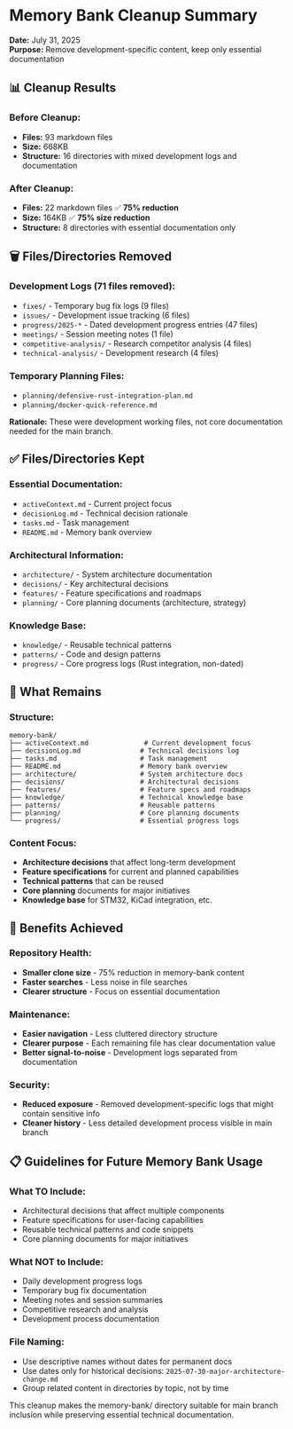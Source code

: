 # Memory Bank Cleanup Summary

**Date:** July 31, 2025  
**Purpose:** Remove development-specific content, keep only essential documentation

## 📊 **Cleanup Results**

### **Before Cleanup:**
- **Files:** 93 markdown files
- **Size:** 668KB
- **Structure:** 16 directories with mixed development logs and documentation

### **After Cleanup:**
- **Files:** 22 markdown files ✅ **75% reduction**
- **Size:** 164KB ✅ **75% size reduction**  
- **Structure:** 8 directories with essential documentation only

## 🗑️ **Files/Directories Removed**

### **Development Logs (71 files removed):**
- `fixes/` - Temporary bug fix logs (9 files)
- `issues/` - Development issue tracking (6 files)  
- `progress/2025-*` - Dated development progress entries (47 files)
- `meetings/` - Session meeting notes (1 file)
- `competitive-analysis/` - Research competitor analysis (4 files)
- `technical-analysis/` - Development research (4 files)

### **Temporary Planning Files:**
- `planning/defensive-rust-integration-plan.md`
- `planning/docker-quick-reference.md`

**Rationale:** These were development working files, not core documentation needed for the main branch.

## ✅ **Files/Directories Kept**

### **Essential Documentation:**
- `activeContext.md` - Current project focus
- `decisionLog.md` - Technical decision rationale  
- `tasks.md` - Task management
- `README.md` - Memory bank overview

### **Architectural Information:**
- `architecture/` - System architecture documentation
- `decisions/` - Key architectural decisions
- `features/` - Feature specifications and roadmaps
- `planning/` - Core planning documents (architecture, strategy)

### **Knowledge Base:**
- `knowledge/` - Reusable technical patterns
- `patterns/` - Code and design patterns
- `progress/` - Core progress logs (Rust integration, non-dated)

## 🎯 **What Remains**

### **Structure:**
```
memory-bank/
├── activeContext.md              # Current development focus
├── decisionLog.md               # Technical decisions log  
├── tasks.md                     # Task management
├── README.md                    # Memory bank overview
├── architecture/                # System architecture docs
├── decisions/                   # Architectural decisions
├── features/                    # Feature specs and roadmaps
├── knowledge/                   # Technical knowledge base
├── patterns/                    # Reusable patterns
├── planning/                    # Core planning documents
└── progress/                    # Essential progress logs
```

### **Content Focus:**
- **Architecture decisions** that affect long-term development
- **Feature specifications** for current and planned capabilities
- **Technical patterns** that can be reused
- **Core planning** documents for major initiatives
- **Knowledge base** for STM32, KiCad integration, etc.

## 🚀 **Benefits Achieved**

### **Repository Health:**
- **Smaller clone size** - 75% reduction in memory-bank content
- **Faster searches** - Less noise in file searches
- **Clearer structure** - Focus on essential documentation

### **Maintenance:**
- **Easier navigation** - Less cluttered directory structure
- **Clearer purpose** - Each remaining file has clear documentation value
- **Better signal-to-noise** - Development logs separated from documentation

### **Security:**
- **Reduced exposure** - Removed development-specific logs that might contain sensitive info
- **Cleaner history** - Less detailed development process visible in main branch

## 📋 **Guidelines for Future Memory Bank Usage**

### **What TO Include:**
- Architectural decisions that affect multiple components
- Feature specifications for user-facing capabilities  
- Reusable technical patterns and code snippets
- Core planning documents for major initiatives

### **What NOT to Include:**
- Daily development progress logs
- Temporary bug fix documentation
- Meeting notes and session summaries
- Competitive research and analysis
- Development process documentation

### **File Naming:**
- Use descriptive names without dates for permanent docs
- Use dates only for historical decisions: `2025-07-30-major-architecture-change.md`
- Group related content in directories by topic, not by time

This cleanup makes the memory-bank/ directory suitable for main branch inclusion while preserving essential technical documentation.